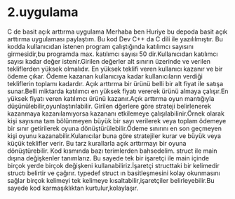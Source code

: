 # 2.uygulama
C de basit açık arttırma uygulama 
Merhaba ben Huriye bu depoda basit açık arttırma uygulaması paylaştım.
Bu kod Dev C++ da C dili ile yazılılmıştır.
Bu kodda kullanıcıdan istenen program çalıştığında katılımcı sayısını girmesidir,bu programda max. katılımcı sayısı 50 dir.Kullanıcıdan katılımcı sayısı kadar değer istenir.Girilen değerler alt sınırın üzerinde ve verilen tekliflerden yüksek olmalıdır. En yüksek teklifi veren kullanıcı kazanır ve bir ödeme çıkar. Ödeme kazanan kullanıcıya kadar kullanıcıların verdiği tekliflerin toplamı kadardır.
Açık arttırma bir ürünü belli bir alt fiyat ile satışa sunar.Belli miktarda katılımcı en yüksek fiyatı vererek ürünü almaya çalışır.En yüksek fiyatı veren katılımcı ürünü kazanır.Açık arttırma oyun mantığıyla düşünülebilir,oyunlaştırılabilir. Girilen dğerlere göre strateji belirlenerek kazanmaya kazanılamıyorsa kazananı etkilemeye çalışılabilinir.Örnek olarak kişi sayısına tam bölünmeyen büyük bir sayı verilerek veya toplam ödemeye bir sınır getirilerek oyuna dönüştürülebilir.Ödeme sınırını en son geçmeyen kişi oyunu kazanabilir.Kulanıcılar buna göre stratejiler kurar ve büyük veya küçük teklifler verir. Bu tarz kurallarla açık arttırmayı bir oyuna dönüştürebilir.
Kod kısmında bazı terimlerden bahsedelim. struct ile main dışına değişkenler tanımlarız. Bu sayede tek bir işaretçi ile main içinde birçok yerde birçok değişkeni kullanabiliriz.İşaretçi structtaki bir kelimedir structı belirtir ve çağırır. typedef struct ın basitleşmesini kolay okunmasını sağlar birçok kelimeyi tek kelimeye kısaltabilir,işaretçiler belirleyebilir.Bu sayede kod karmaşıklıktan kurtulur,kolaylaşır.
